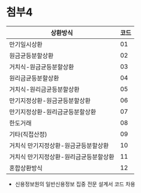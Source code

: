 # 첨부4

|상환방식|코드|
|---|---|
|만기일시상환|01|
|원금균등분할상환|02|
|거치식-원금균등분할상환|03|
|원리금균등분할상환|04|
|거치식-원리금균등분할상환|05|
|만기지정상환-원금균등분할상환|06|
|만기지정상환-원리금균등분할상환|07|
|한도거래|08|
|기타(직접산정)|09|
|거치식 만기지정상환-원금균등분할상환|10|
|거치식 만기지정상환-원리금균등분할상환|11|
|혼합상환방식|12|

* 신용정보원의 일반신용정보 집중 전문 설계서 코드 차용